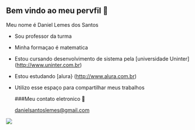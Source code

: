 ## Bem vindo ao meu pervfil 🚛

Meu nome é Daniel Lemes  dos Santos

- Sou professor da turma
- Minha formaçao é matematica
- Estou cursando desenvolvimento de sistema pela [universidade Uninter] (http://www.uninter.com.br)
- Estou estudando [alura} (http://www.alura.com.br)
- Utilizo esse espaço para compartilhar meus trabalhos
  
  ###Meu contato eletronico  📧
  
  danielsantoslemes@gmail.com

![](  https://media.tenor.com/sPjjLw8ZxyYAAAAM/obrigado-obrigada.gif )

